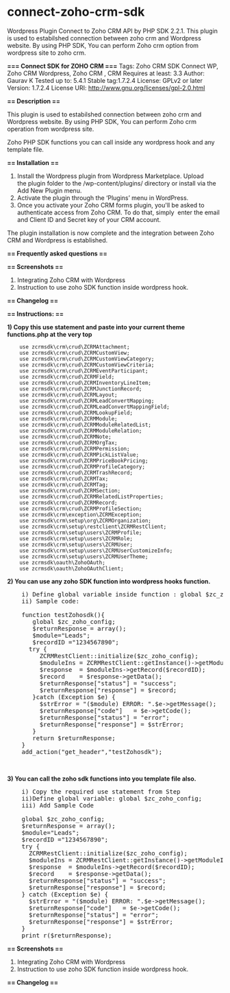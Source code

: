 # connect-zoho-crm-sdk
Wordpress Plugin Connect to Zoho CRM API by PHP SDK 2.2.1. This plugin is used to estabilshed connection between zoho crm and Wordpress website. By using PHP SDK, You can perform Zoho crm option from wordpress site to zoho crm.


**=== Connect SDK for ZOHO CRM ===**
Tags: Zoho CRM SDK Connect WP, Zoho CRM Wordpress, Zoho CRM , CRM
Requires at least: 3.3
Author: Gaurav K
Tested up to: 5.4.1
Stable tag:1.7.2.4
License: GPLv2 or later
Version: 1.7.2.4
License URI: http://www.gnu.org/licenses/gpl-2.0.html



**== Description ==**

This plugin is used to estabilshed connection between zoho crm and Wordpress website.
By using PHP SDK, You can perform Zoho crm operation from wordpress site.

Zoho PHP SDK functions you can call inside any wordpress hook and any template file.

**== Installation ==**

1. Install the Wordpress plugin from Wordpress Marketplace. Upload the plugin folder to the /wp-content/plugins/ directory or install via the Add New Plugin menu.
2. Activate the plugin through the ‘Plugins’ menu in WordPress.
3. Once you activate your Zoho CRM forms plugin, you'll be asked to authenticate access from Zoho CRM. To do that, simply  enter the email and Client ID and Secret key of your CRM account.

The plugin installation is now complete and the integration between Zoho CRM and Wordpress is established.



**== Frequently asked questions ==**



**== Screenshots ==**

1. Integrating Zoho CRM with Wordpress
2. Instruction to use zoho SDK function inside wordpress hook.

**== Changelog ==**

**== Instructions: ==**

**1) Copy this use statement and paste into your current theme functions.php at the very top**

        use zcrmsdk\crm\crud\ZCRMAttachment;
        use zcrmsdk\crm\crud\ZCRMCustomView;
        use zcrmsdk\crm\crud\ZCRMCustomViewCategory;
        use zcrmsdk\crm\crud\ZCRMCustomViewCriteria;
        use zcrmsdk\crm\crud\ZCRMEventParticipant;
        use zcrmsdk\crm\crud\ZCRMField;
        use zcrmsdk\crm\crud\ZCRMInventoryLineItem;
        use zcrmsdk\crm\crud\ZCRMJunctionRecord;
        use zcrmsdk\crm\crud\ZCRMLayout;
        use zcrmsdk\crm\crud\ZCRMLeadConvertMapping;
        use zcrmsdk\crm\crud\ZCRMLeadConvertMappingField;
        use zcrmsdk\crm\crud\ZCRMLookupField;
        use zcrmsdk\crm\crud\ZCRMModule;
        use zcrmsdk\crm\crud\ZCRMModuleRelatedList;
        use zcrmsdk\crm\crud\ZCRMModuleRelation;
        use zcrmsdk\crm\crud\ZCRMNote;
        use zcrmsdk\crm\crud\ZCRMOrgTax;
        use zcrmsdk\crm\crud\ZCRMPermission;
        use zcrmsdk\crm\crud\ZCRMPickListValue;
        use zcrmsdk\crm\crud\ZCRMPriceBookPricing;
        use zcrmsdk\crm\crud\ZCRMProfileCategory;
        use zcrmsdk\crm\crud\ZCRMTrashRecord;
        use zcrmsdk\crm\crud\ZCRMTax;
        use zcrmsdk\crm\crud\ZCRMTag;
        use zcrmsdk\crm\crud\ZCRMSection;
        use zcrmsdk\crm\crud\ZCRMRelatedListProperties;
        use zcrmsdk\crm\crud\ZCRMRecord;
        use zcrmsdk\crm\crud\ZCRMProfileSection;
        use zcrmsdk\crm\exception\ZCRMException;
        use zcrmsdk\crm\setup\org\ZCRMOrganization;
        use zcrmsdk\crm\setup\restclient\ZCRMRestClient;
        use zcrmsdk\crm\setup\users\ZCRMProfile;
        use zcrmsdk\crm\setup\users\ZCRMRole;
        use zcrmsdk\crm\setup\users\ZCRMUser;
        use zcrmsdk\crm\setup\users\ZCRMUserCustomizeInfo;
        use zcrmsdk\crm\setup\users\ZCRMUserTheme;
        use zcrmsdk\oauth\ZohoOAuth;
        use zcrmsdk\oauth\ZohoOAuthClient;

**2) You can use any zoho SDK function into wordpress hooks function.**
<pre>
	i) Define global variable inside function : global $zc_zoho_config;
	ii) Sample code:
	
	function testZohosdk(){
	   global $zc_zoho_config;
	   $returnResponse = array();
	   $module="Leads";
	   $recordID ="1234567890";
	  try {
	     ZCRMRestClient::initialize($zc_zoho_config);
	     $moduleIns = ZCRMRestClient::getInstance()->getModuleInstance($module);
	     $response  = $moduleIns->getRecord($recordID);
	     $record    = $response->getData();
	     $returnResponse["status"] = "success";
	     $returnResponse["response"] = $record;
	   }catch (Exception $e) {
	     $strError = "($module) ERROR: ".$e->getMessage();
	     $returnResponse["code"]   = $e->getCode();
	     $returnResponse["status"] = "error";
	     $returnResponse["response"] = $strError;
	   }
	   return $returnResponse; 
	}
	add_action("get_header","testZohosdk");
   
   </pre>
         
**3) You can call the zoho sdk functions into you template file also.**
<pre>
	i) Copy the required use statement from Step 
	ii)Define global variable: global $zc_zoho_config;
	iii) Add Sample Code
	
	global $zc_zoho_config;
	$returnResponse = array();
	$module="Leads";
	$recordID ="1234567890";
	try {
	  ZCRMRestClient::initialize($zc_zoho_config);
	  $moduleIns = ZCRMRestClient::getInstance()->getModuleInstance($module);
	  $response  = $moduleIns->getRecord($recordID);
	  $record    = $response->getData();
	  $returnResponse["status"] = "success";
	  $returnResponse["response"] = $record;
	} catch (Exception $e) {
	  $strError = "($module) ERROR: ".$e->getMessage();
	  $returnResponse["code"]   = $e->getCode();
	  $returnResponse["status"] = "error";
	  $returnResponse["response"] = $strError;
	}
	print_r($returnResponse); 
</pre>


**== Screenshots ==**

1. Integrating Zoho CRM with Wordpress
2. Instruction to use zoho SDK function inside wordpress hook.

**== Changelog ==**
